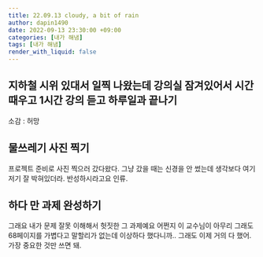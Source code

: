 ```yaml
---
title: 22.09.13 cloudy, a bit of rain
author: dapin1490
date: 2022-09-13 23:30:00 +09:00
categories: [내가 해냄]
tags: [내가 해냄]
render_with_liquid: false
---
```


## 지하철 시위 있대서 일찍 나왔는데 강의실 잠겨있어서 시간 때우고 1시간 강의 듣고 하루일과 끝나기
소감 : 허망  
  
## 물쓰레기 사진 찍기
프로젝트 준비로 사진 찍으러 갔다왔다. 그냥 갔을 때는 신경을 안 썼는데 생각보다 여기저기 잘 박혀있더라. 반성하시라고요 인류.  
  
## 하다 만 과제 완성하기
그래요 내가 문제 잘못 이해해서 헛짓한 그 과제예요 어쩐지 이 교수님이 아무리 그래도 68페이지를 가볍다고 말할리가 없는데 이상하다 했다니까.. 그래도 이제 거의 다 했어. 가장 중요한 것만 쓰면 돼.